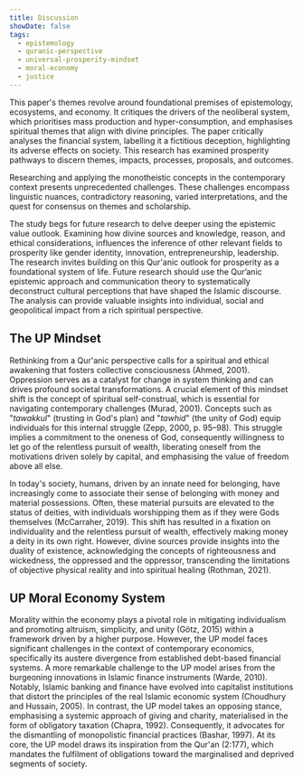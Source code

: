 ```yaml
---
title: Discussion
showDate: false
tags:
  - epistemology
  - quranic-perspective
  - universal-prosperity-mindset
  - moral-economy
  - justice
---
```

This paper's themes revolve around foundational premises of epistemology, ecosystems, and economy. It critiques the drivers of the neoliberal system, which prioritises mass production and hyper-consumption, and emphasises spiritual themes that align with divine principles. The paper critically analyses the financial system, labelling it a fictitious deception, highlighting its adverse effects on society. This research has examined prosperity pathways to discern themes, impacts, processes, proposals, and outcomes.

Researching and applying the monotheistic concepts in the contemporary context presents unprecedented challenges. These challenges encompass linguistic nuances, contradictory reasoning, varied interpretations, and the quest for consensus on themes and scholarship.

The study begs for future research to delve deeper using the epistemic value outlook. Examining how divine sources and knowledge, reason, and ethical considerations, influences the inference of other relevant fields to prosperity like gender identity, innovation, entrepreneurship, leadership. The research invites building on this Qur'anic outlook for prosperity as a foundational system of life. Future research should use the Qur’anic epistemic approach and communication theory to systematically deconstruct cultural perceptions that have shaped the Islamic discourse. The analysis can provide valuable insights into individual, social and geopolitical impact from a rich spiritual perspective.
## The <span title="Universal Prosperity">UP</span> Mindset
Rethinking from a Qur'anic perspective calls for a spiritual and ethical awakening that fosters collective consciousness (Ahmed, 2001). Oppression serves as a catalyst for change in system thinking and can drives profound societal transformations. A crucial element of this mindset shift is the concept of spiritual self-construal, which is essential for navigating contemporary challenges (Murad, 2001). Concepts such as "_tawakkul_" (trusting in God's plan) and "_tawhid_" (the unity of God) equip individuals for this internal struggle (Zepp, 2000, p. 95–98). This struggle implies a commitment to the oneness of God, consequently willingness to let go of the relentless pursuit of wealth, liberating oneself from the motivations driven solely by capital, and emphasising the value of freedom above all else.

In today's society, humans, driven by an innate need for belonging, have increasingly come to associate their sense of belonging with money and material possessions. Often, these material pursuits are elevated to the status of deities, with individuals worshipping them as if they were Gods themselves (McCarraher, 2019). This shift has resulted in a fixation on individuality and the relentless pursuit of wealth, effectively making money a deity in its own right. However, divine sources provide insights into the duality of existence, acknowledging the concepts of righteousness and wickedness, the oppressed and the oppressor, transcending the limitations of objective physical reality and into spiritual healing (Rothman, 2021).
## <span title="Universal Prosperity">UP</span> Moral Economy System
Morality within the economy plays a pivotal role in mitigating individualism and promoting altruism, simplicity, and unity (Götz, 2015) within a framework driven by a higher purpose. However, the <span title="Universal Prosperity">UP</span> model faces significant challenges in the context of contemporary economics, specifically its austere divergence from established debt-based financial systems. A more remarkable challenge to the <span title="Universal Prosperity">UP</span> model arises from the burgeoning innovations in Islamic finance instruments (Warde, 2010). Notably, Islamic banking and finance have evolved into capitalist institutions that distort the principles of the real Islamic economic system (Choudhury and Hussain, 2005). In contrast, the <span title="Universal Prosperity">UP</span> model takes an opposing stance, emphasising a systemic approach of giving and charity, materialised in the form of obligatory taxation (Chapra, 1992). Consequently, it advocates for the dismantling of monopolistic financial practices (Bashar, 1997). At its core, the <span title="Universal Prosperity">UP</span> model draws its inspiration from the Qur'an (2:177), which mandates the fulfilment of obligations toward the marginalised and deprived segments of society.